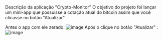Descrição da aplicação "Crypto-Monitor"
O objetivo do projeto foi lançar um mini-app que possuisse a cotação atual do bitcoin assim que você clicasse no botão "Atualizar"

Antes o app com ele zerado: ![image](https://github.com/user-attachments/assets/288f9ee8-1b58-440c-88be-7d7c74e4bd5f)
Após o clique no botão "Atualizar" : ![image](https://github.com/user-attachments/assets/14430972-d8e0-4518-abde-35c179ff6278)
